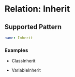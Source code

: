 # Relation: Inherit

## Supported Pattern
```yaml
name: Inherit
```
### Examples

- ClassInherit

- VariableInherit
